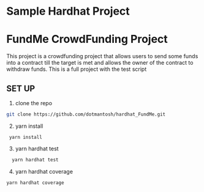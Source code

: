 # Sample Hardhat Project

# FundMe CrowdFunding Project

This project is a crowdfunding project that allows users to send some funds into a contract till the target is met and allows the owner of the contract to withdraw funds.
This is a full project with the test script

## SET UP

1. clone the repo

```bash
git clone https://github.com/dotmantosh/hardhat_FundMe.git
```

2. yarn install

```terminal
 yarn install
```

3. yarn hardhat test

```bash
  yarn hardhat test
```

4. yarn hardhat coverage

```bash
yarn hardhat coverage
```
